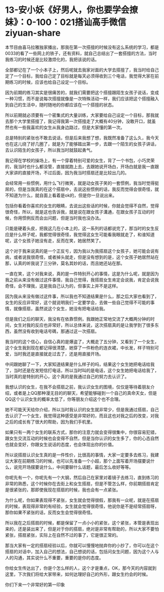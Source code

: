 # 13-安小妖《好男人，你也要学会撩妹》：0-100：021搭讪高手微信 ziyuan-share

本节目由喜马拉雅独家播出，那我在第一次搭擅的时候没有这么系统的学习，都是0033的看了一些网上的铁子，还有资料，就自己总结出了一套搭擅的方法，当时我练习的时候还是比较激烦化的，我把该说的话。

全部都记在了一个小本子上，然后呢就去我家对面的大学去搭擅了，我当时给自己定了一个目标，我给自己定了目标就是每天必须得收到三个电话，我觉得大家在前期练习的时候，应该也给自己设定一个目标。

因为前期的练习其实是很痛苦的，就我们需要把这个搭擅跟陌生女孩子说话，变成一种习惯，而不是说每次搭擅就像是一次特殊活动一样，我们应该把这个搭擅融入到自己的生活中，随时随地的你都应该在一个搭擅的状态。

所以前期就必须要有一个密集式的大量训练，大家要给自己设定一个目标，那我就去那个大学里搭擅了，我记得我第一次搭擅走了大概有40分钟，没敢开口，就虽然也有一些我喜欢的女生从我身边路过，但是大家懂的第一次。

总是特别的紧张也不敢去说话，但是后来我想了想，我既然准备了这么久，我今天也在这儿绕了好几圈了，就是为了能够踏出第一步，去跟一个陌生的女孩子讲话，去认识陌生的女孩子，所以我当时就鼓起勇气。

我记得在学校的操场上，有一个穿着特别可爱的女生，背了一个书包，小巧灵荣的，我当时也什么都没管，直接就跑上去，去跟她说开场白，开场白就是我一直跟大家讲的直接开场，不过后面，因为我当时搭扇还是比较出几的。

会经常用一些惯例，用什么飞行微笑，就是动女孩子笑的一套惯例，我当时觉得挺屌的，但是当我真的在这个搭扇中，去说这些惯例的话，我反而觉得会很奇怪，就不知道为什么，就自面上看着是ok的，但是你一旦说出来。

包括你看着你喜欢的女生的眼睛，去说出这些话的时候，你就会觉得不自然，觉得很奇怪，所以，就是这也告诉我，就是说在跟女孩子溝通，在跟女孩子互动的时候，你用惯例反而会出问题，但是当时我也没办法。

只能是硬着头皮，把我这几在小本上的，这一系列的话都说完了，那当时的女生反应是什么样子呢，我都觉得很奇怪，我觉得这女生可能看我眼就走了，和谁知道呢，这个女孩子她没有走，反而在笑，她居然笑了。

这个对于我来说真的是一个正反亏，因为我以为我搭扇这个女孩子，她可能会说有病，或者说我很奇怪，或者掉头就走，但是没有想到的是，这个女孩子她居然站在那，认真的听我说了三分钟，莫名其妙的话，而且她还站在那。

一直在笑，这个对我来说，真的是一件特别开心的事情，这是为什么呢，就是因为我之前从来没有做过这件事情，我自己觉得，我搭扇女生肯定会说我，肯定会说我奇怪，会不理我，这是我自己认为的，但事实上并不是这样。

因为我从来没有做过这件事，所以我也不知道结果是什么，那之后大家也看到了，女生的反应非常好，这个就说明我们一定要学会，去做一些自己觉得不可能的事情，就像搭扇，虽然说这个女生，她没有把电话给我。

但是我们之后的聊天，我没有在依靠惯例，我跟她正常地交流了大概两分钟的时间，女生对我的反应也非常好，所以总体来说，这次搭扇真的是让我学到了很多东西，虽然没有收到电话号碼，那通过这一次搭扇。

我当时的这个信心，自信心真的是爆盗了，大概走了五分钟，又看到了一个女生，这个女生我到现在都记得很清楚，她穿了一件粉色的连衣裙，中长发，样子特别可爱，当时我还是直接就走过去了，还是用直接开场。

中间跟她聊了一下，大家知道结果是什么样子的吗，结果这个女生她把电话给我了，当时还是在发短信打电话，所以当时叫的是电话，这个女生她把电话给我了，当时真的是特别的开心，这个真的是我通过自己的努力去认识了。

我想认识的女生，在我不会搭扇之前，我认识女生的图境，仅仅是等待着朋友介绍，或者是上QQ那种漫无目的的聊天，希望能够碰到一个自己的真命天女，但是QQ这个认识女生的概率太低了，你等朋友介绍这个也不合理。

她不可能天天给你介绍，所以当时我认识的女生就非常少，但是我通过搭扇，自己去认识了一个女生，我觉得这种感受是非常好的，而且这也对我之后的改变，对我之后的成长有了很大的帮助，因为我们手机里。

如果只有一两个女生的联系方式，那你的注意力就会变得很集中，你很容易犯错，跟女生交流互动的时候也会变得不自然，但是当你认识的女生多了，你的心态自然也就会变好，你跟女生说话的态度，也会体现出你的价值。

所以说搭扇认识女生真的是一件性价，比很高的事情，大家一定要多去练习，我建议大家在前期练习的时候，也可以先准备一个小超，那个上面写着开场摆要说什么，说完开场摆要说什么，中间要聊什么话题，最后怎么收好等等。

你呢先有一个，你呢先有一个大钢，然后自己在家里对着镜子去练习，直到练习的非常的熟悉，这个时候你在去街上和女生搭扇，但是不管怎么样，你前期搭扇肯定是很紧张的，那即使我现在搭扇的时候，我也会有一点紧张。

为什么呢，你如果表现得不紧张，女生就会觉得很假，那我有一众呢，就是在搭扇的时候，表现得非常的有经验，女生就会觉得很奇怪，他说你是不是经常搭扇呀，那你如果不紧张的话，反而女生会觉得很奇怪。

所以我在之后搭扇的时候，都是保留了一点小小的紧张，这个紧张，本管是表现出来的，还是装出来了，但是对于你的搭扇，绝对是非常有帮助的，所以大家不要怕紧张，搭扇紧张，实际上在自然不过的事了，它是很正常的。

那当大家有一定的搭扇经验以后，你就可以慢慢地抛弃你的小抄了，你可以在这个搭扇的对话中，加入自己的想法，自己想说的话，包括问女生问题，因为这个人与人的沟通，其实说什么不重要，重要的是你的态度。

你给女生传达出了，你是个怎么样的人，这个才是重点，OK，那今天的内容就到这里，下次我们将给大家带来，如何达理好自己的外形，跟女生约会的时候。

你们下来一个非常好的第一印象
